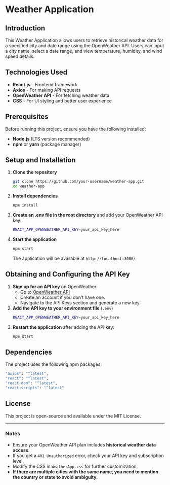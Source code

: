 # Weather Application

## Introduction
This Weather Application allows users to retrieve historical weather data for a specified city and date range using the OpenWeather API. Users can input a city name, select a date range, and view temperature, humidity, and wind speed details.

## Technologies Used
- **React.js** - Frontend framework
- **Axios** - For making API requests
- **OpenWeather API** - For fetching weather data
- **CSS** - For UI styling and better user experience

## Prerequisites
Before running this project, ensure you have the following installed:
- **Node.js** (LTS version recommended)
- **npm** or **yarn** (package manager)

## Setup and Installation
1. **Clone the repository**
   ```sh
   git clone https://github.com/your-username/weather-app.git
   cd weather-app
   ```
2. **Install dependencies**
   ```sh
   npm install
   ```
3. **Create an .env file in the root directory** and add your OpenWeather API key:
   ```sh
   REACT_APP_OPENWEATHER_API_KEY=your_api_key_here
   ```
4. **Start the application**
   ```sh
   npm start
   ```
   The application will be available at `http://localhost:3000/`

## Obtaining and Configuring the API Key
1. **Sign up for an API key** on OpenWeather:
   - Go to [OpenWeather API](https://home.openweathermap.org/api_keys)
   - Create an account if you don’t have one.
   - Navigate to the API Keys section and generate a new key.
2. **Add the API key to your environment file** (`.env`)
   ```sh
   REACT_APP_OPENWEATHER_API_KEY=your_api_key_here
   ```
3. **Restart the application** after adding the API key:
   ```sh
   npm start
   ```

## Dependencies
The project uses the following npm packages:
```sh
"axios": "^latest",
"react": "^latest",
"react-dom": "^latest",
"react-scripts": "^latest"
```

## License
This project is open-source and available under the MIT License.

---

### Notes
- Ensure your OpenWeather API plan includes **historical weather data access**.
- If you get a `401 Unauthorized` error, check your API key and subscription level.
- Modify the CSS in `WeatherApp.css` for further customization.
- **If there are multiple cities with the same name, you need to mention the country or state to avoid ambiguity.**

